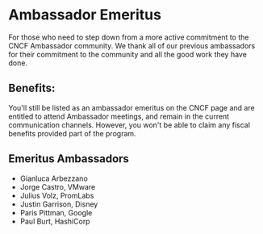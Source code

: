 # Ambassador Emeritus

For those who need to step down from a more active commitment to the CNCF Ambassador community. We thank all of our previous ambassadors for their commitment to the community and all the good work they have done.

## Benefits:

You'll still be listed as an ambassador emeritus on the CNCF page and are entitled to attend Ambassador meetings, and remain in the current communication channels. However, you won't be able to claim any fiscal benefits provided part of the program.

## Emeritus Ambassadors

* Gianluca Arbezzano
* Jorge Castro, VMware
* Julius Volz, PromLabs
* Justin Garrison, Disney
* Paris Pittman, Google
* Paul Burt, HashiCorp
